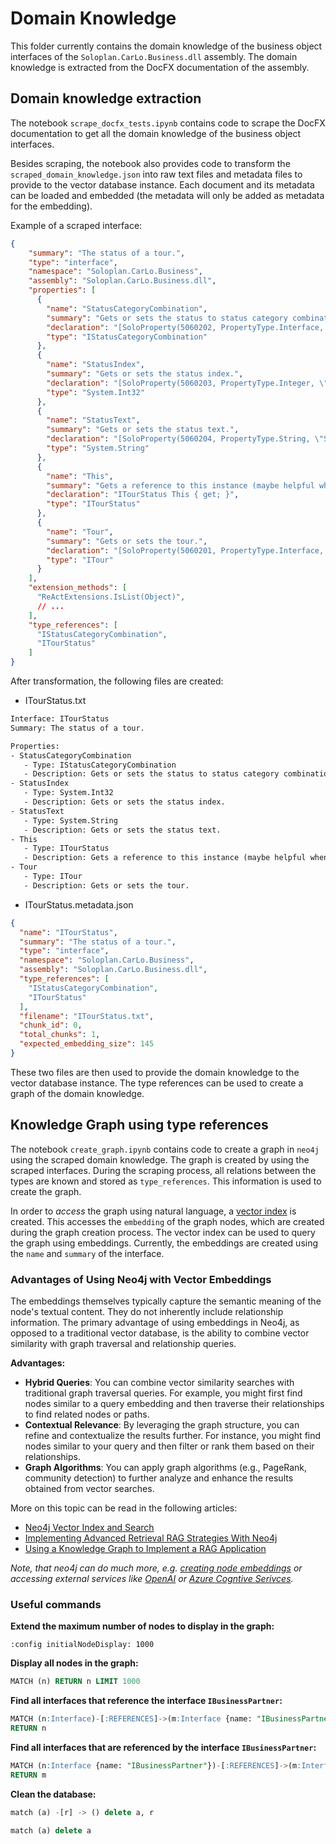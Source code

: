 # Domain Knowledge

This folder currently contains the domain knowledge of the business object interfaces of the ``Soloplan.CarLo.Business.dll`` assembly. The domain knowledge is extracted from the DocFX documentation of the assembly.

## Domain knowledge extraction

The notebook ```scrape_docfx_tests.ipynb``` contains code to scrape the DocFX documentation to get all the domain knowledge of the business object interfaces.

Besides scraping, the notebook also provides code to transform the ``scraped_domain_knowledge.json`` into raw text files and metadata files to provide to the vector database instance. Each document and its metadata can be loaded and embedded (the metadata will only be added as metadata for the embedding).

Example of a scraped interface:
```json
{
    "summary": "The status of a tour.",
    "type": "interface",
    "namespace": "Soloplan.CarLo.Business",
    "assembly": "Soloplan.CarLo.Business.dll",
    "properties": [
      {
        "name": "StatusCategoryCombination",
        "summary": "Gets or sets the status to status category combination assigned to this tour status.",
        "declaration": "[SoloProperty(5060202, PropertyType.Interface, \"Status & -kategorie\", true, FilterOptions.None)]\nIStatusCategoryCombination StatusCategoryCombination { get; set; }",
        "type": "IStatusCategoryCombination"
      },
      {
        "name": "StatusIndex",
        "summary": "Gets or sets the status index.",
        "declaration": "[SoloProperty(5060203, PropertyType.Integer, \"Statusindex\", true, FilterOptions.None)]\nint StatusIndex { get; set; }",
        "type": "System.Int32"
      },
      {
        "name": "StatusText",
        "summary": "Gets or sets the status text.",
        "declaration": "[SoloProperty(5060204, PropertyType.String, \"Statustext\", true, FilterOptions.None, MaxLength = 2000)]\nstring StatusText { get; set; }",
        "type": "System.String"
      },
      {
        "name": "This",
        "summary": "Gets a reference to this instance (maybe helpful when using data-binding).",
        "declaration": "ITourStatus This { get; }",
        "type": "ITourStatus"
      },
      {
        "name": "Tour",
        "summary": "Gets or sets the tour.",
        "declaration": "[SoloProperty(5060201, PropertyType.Interface, \"Tour\", true, FilterOptions.None)]\nITour Tour { get; set; }",
        "type": "ITour"
      }
    ],
    "extension_methods": [
      "ReActExtensions.IsList(Object)",
      // ...
    ],
    "type_references": [
      "IStatusCategoryCombination",
      "ITourStatus"
    ]
}
```

After transformation, the following files are created:

- ITourStatus.txt
```txt
Interface: ITourStatus
Summary: The status of a tour.

Properties:
- StatusCategoryCombination
   - Type: IStatusCategoryCombination
   - Description: Gets or sets the status to status category combination assigned to this tour status.
- StatusIndex
   - Type: System.Int32
   - Description: Gets or sets the status index.
- StatusText
   - Type: System.String
   - Description: Gets or sets the status text.
- This
   - Type: ITourStatus
   - Description: Gets a reference to this instance (maybe helpful when using data-binding).
- Tour
   - Type: ITour
   - Description: Gets or sets the tour.

```

- ITourStatus.metadata.json
```json
{
  "name": "ITourStatus",
  "summary": "The status of a tour.",
  "type": "interface",
  "namespace": "Soloplan.CarLo.Business",
  "assembly": "Soloplan.CarLo.Business.dll",
  "type_references": [
    "IStatusCategoryCombination",
    "ITourStatus"
  ],
  "filename": "ITourStatus.txt",
  "chunk_id": 0,
  "total_chunks": 1,
  "expected_embedding_size": 145
}
```

These two files are then used to provide the domain knowledge to the vector database instance. The type references can be used to create a graph of the domain knowledge.

## Knowledge Graph using type references

The notebook ``create_graph.ipynb`` contains code to create a graph in ``neo4j`` using the scraped domain knowledge. The graph is created by using the scraped interfaces. During the scraping process, all relations between the types are known and stored as ``type_references``. This information is used to create the graph.

In order to *access* the graph using natural language, a [vector index](https://neo4j.com/docs/cypher-manual/current/indexes/semantic-indexes/vector-indexes/) is created. This accesses the ``embedding`` of the graph nodes, which are created during the graph creation process. The vector index can be used to query the graph using embeddings. Currently, the embeddings are created using the ``name`` and ``summary`` of the interface.

### Advantages of Using Neo4j with Vector Embeddings

The embeddings themselves typically capture the semantic meaning of the node's textual content. They do not inherently include relationship information. The primary advantage of using embeddings in Neo4j, as opposed to a traditional vector database, is the ability to combine vector similarity with graph traversal and relationship queries.

**Advantages:**

- **Hybrid Queries**: You can combine vector similarity searches with traditional graph traversal queries. For example, you might first find nodes similar to a query embedding and then traverse their relationships to find related nodes or paths.
- **Contextual Relevance**: By leveraging the graph structure, you can refine and contextualize the results further. For instance, you might find nodes similar to your query and then filter or rank them based on their relationships.
- **Graph Algorithms**: You can apply graph algorithms (e.g., PageRank, community detection) to further analyze and enhance the results obtained from vector searches.

More on this topic can be read in the following articles:

- [Neo4j Vector Index and Search](https://neo4j.com/labs/genai-ecosystem/vector-search/)
- [Implementing Advanced Retrieval RAG Strategies With Neo4j](https://neo4j.com/developer-blog/advanced-rag-strategies-neo4j/)
- [Using a Knowledge Graph to Implement a RAG Application](https://neo4j.com/developer-blog/knowledge-graph-rag-application/)

*Note, that neo4j can do much more, e.g. [creating node embeddings](https://neo4j.com/docs/graph-data-science/current/machine-learning/node-embeddings/) or accessing external services like [OpenAI](https://neo4j.com/labs/apoc/5/ml/openai/) or [Azure Cogntive Serivces](https://neo4j.com/labs/apoc/5/nlp/azure/).*

### Useful commands

**Extend the maximum number of nodes to display in the graph:**
```cypher
:config initialNodeDisplay: 1000
```

**Display all nodes in the graph:**
```sql
MATCH (n) RETURN n LIMIT 1000
```


**Find all interfaces that reference the interface ``IBusinessPartner``:**
```sql
MATCH (n:Interface)-[:REFERENCES]->(m:Interface {name: "IBusinessPartner"})  
RETURN n  
```

**Find all interfaces that are referenced by the interface ``IBusinessPartner``:**
```sql
MATCH (n:Interface {name: "IBusinessPartner"})-[:REFERENCES]->(m:Interface)  
RETURN m  
```

**Clean the database:**
```sql
match (a) -[r] -> () delete a, r

match (a) delete a
```